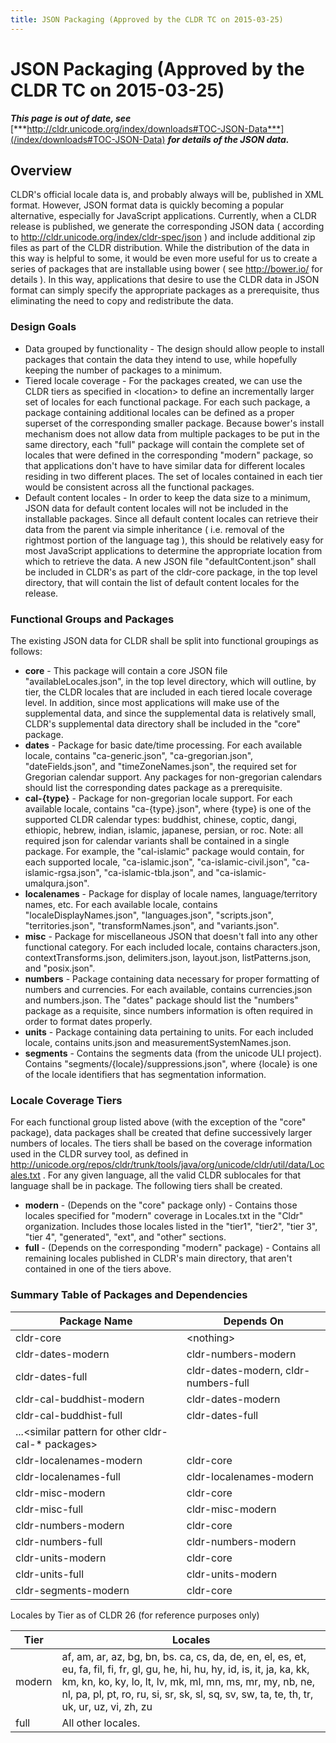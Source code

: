 ```yaml
---
title: JSON Packaging (Approved by the CLDR TC on 2015-03-25)
---
```


# JSON Packaging (Approved by the CLDR TC on 2015-03-25)

***This page is out of date, see*** [***http://cldr.unicode.org/index/downloads#TOC-JSON-Data***](/index/downloads#TOC-JSON-Data) ***for details of the JSON data.***

## Overview

CLDR's official locale data is, and probably always will be, published in XML format. However, JSON format data is quickly becoming a popular alternative, especially for JavaScript applications. Currently, when a CLDR release is published, we generate the corresponding JSON data ( according to http://cldr.unicode.org/index/cldr-spec/json ) and include additional zip files as part of the CLDR distribution. While the distribution of the data in this way is helpful to some, it would be even more useful for us to create a series of packages that are installable using bower ( see http://bower.io/ for details ). In this way, applications that desire to use the CLDR data in JSON format can simply specify the appropriate packages as a prerequisite, thus eliminating the need to copy and redistribute the data.

### Design Goals

- Data grouped by functionality - The design should allow people to install packages that contain the data they intend to use, while hopefully keeping the number of packages to a minimum.
- Tiered locale coverage - For the packages created, we can use the CLDR tiers as specified in \<location> to define an incrementally larger set of locales for each functional package. For each such package, a package containing additional locales can be defined as a proper superset of the corresponding smaller package. Because bower's install mechanism does not allow data from multiple packages to be put in the same directory, each "full" package will contain the complete set of locales that were defined in the corresponding "modern" package, so that applications don't have to have similar data for different locales residing in two different places. The set of locales contained in each tier would be consistent across all the functional packages.
- Default content locales - In order to keep the data size to a minimum, JSON data for default content locales will not be included in the installable packages. Since all default content locales can retrieve their data from the parent via simple inheritance ( i.e. removal of the rightmost portion of the language tag ), this should be relatively easy for most JavaScript applications to determine the appropriate location from which to retrieve the data. A new JSON file "defaultContent.json" shall be included in CLDR's as part of the cldr-core package, in the top level directory, that will contain the list of default content locales for the release.

### Functional Groups and Packages

The existing JSON data for CLDR shall be split into functional groupings as follows:

- **core** - This package will contain a core JSON file "availableLocales.json", in the top level directory, which will outline, by tier, the CLDR locales that are included in each tiered locale coverage level. In addition, since most applications will make use of the supplemental data, and since the supplemental data is relatively small, CLDR's supplemental data directory shall be included in the "core" package.
- **dates** - Package for basic date/time processing. For each available locale, contains "ca-generic.json", "ca-gregorian.json", "dateFields.json", and "timeZoneNames.json", the required set for Gregorian calendar support. Any packages for non-gregorian calendars should list the corresponding dates package as a prerequisite.
- **cal-{type}** - Package for non-gregorian locale support. For each available locale, contains "ca-{type}.json", where {type} is one of the supported CLDR calendar types: buddhist, chinese, coptic, dangi, ethiopic, hebrew, indian, islamic, japanese, persian, or roc. Note: all required json for calendar variants shall be contained in a single package. For example, the "cal-islamic" package would contain, for each supported locale, "ca-islamic.json", "ca-islamic-civil.json", "ca-islamic-rgsa.json", "ca-islamic-tbla.json", and "ca-islamic-umalqura.json".
- **localenames** - Package for display of locale names, language/territory names, etc. For each available locale, contains "localeDisplayNames.json", "languages.json", "scripts.json", "territories.json", "transformNames.json", and "variants.json".
- **misc** - Package for miscellaneous JSON that doesn't fall into any other functional category. For each included locale, contains characters.json, contextTransforms.json, delimiters.json, layout.json, listPatterns.json, and "posix.json".
- **numbers** - Package containing data necessary for proper formatting of numbers and currencies. For each available, contains currencies.json and numbers.json. The "dates" package should list the "numbers" package as a requisite, since numbers information is often required in order to format dates properly.
- **units** - Package containing data pertaining to units. For each included locale, contains units.json and measurementSystemNames.json.
- **segments** - Contains the segments data (from the unicode ULI project). Contains "segments/{locale}/suppressions.json", where {locale} is one of the locale identifiers that has segmentation information.

### Locale Coverage Tiers

For each functional group listed above (with the exception of the "core" package), data packages shall be created that define successively larger numbers of locales. The tiers shall be based on the coverage information used in the CLDR survey tool, as defined in http://unicode.org/repos/cldr/trunk/tools/java/org/unicode/cldr/util/data/Locales.txt . For any given language, all the valid CLDR sublocales for that language shall be in package. The following tiers shall be created.

- **modern** - (Depends on the "core" package only) - Contains those locales specified for "modern" coverage in Locales.txt in the "Cldr" organization. Includes those locales listed in the "tier1", "tier2", "tier 3", "tier 4", "generated", "ext", and "other" sections.
- **full** - (Depends on the corresponding "modern" package) - Contains all remaining locales published in CLDR's main directory, that aren't contained in one of the tiers above.

### Summary Table of Packages and Dependencies

| Package Name |  Depends On |
|---|---|
|  cldr-core |  &lt;nothing&gt; |
|  cldr-dates-modern |  cldr-numbers-modern |
|  cldr-dates-full |  cldr-dates-modern, cldr-numbers-full |
|  cldr-cal-buddhist-modern |  cldr-dates-modern |
|  cldr-cal-buddhist-full |  cldr-dates-full |
|  ...&lt;similar pattern for other cldr-cal-* packages&gt; |   |
|  cldr-localenames-modern |  cldr-core |
|  cldr-localenames-full |  cldr-localenames-modern |
|  cldr-misc-modern |  cldr-core |
|  cldr-misc-full |  cldr-misc-modern |
|  cldr-numbers-modern |  cldr-core |
|  cldr-numbers-full |  cldr-numbers-modern |
|  cldr-units-modern |  cldr-core |
|  cldr-units-full |  cldr-units-modern |
|  cldr-segments-modern |  cldr-core |

Locales by Tier as of CLDR 26 (for reference purposes only)

| **Tier** | **Locales** |
|---|---|
| modern | af, am, ar, az, bg, bn, bs. ca, cs, da, de, en, el, es, et, eu, fa, fil, fi, fr, gl, gu, he, hi, hu, hy, id, is, it, ja, ka, kk, km, kn, ko, ky, lo, lt, lv, mk, ml, mn, ms, mr, my, nb, ne, nl, pa, pl, pt, ro, ru, si, sr, sk, sl, sq, sv, sw, ta, te, th, tr, uk, ur, uz, vi, zh, zu  |
| full | All other locales. |


